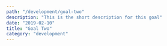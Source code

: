```yaml
---
path: "/development/goal-two"
description: "This is the short description for this goal"
date: "2019-02-10"
title: "Goal Two"
category: "development"
---
```

